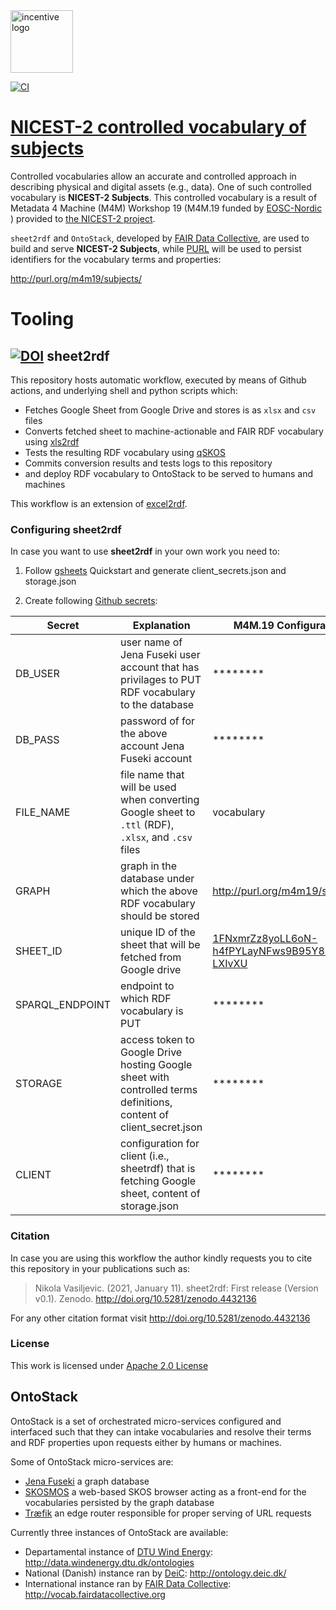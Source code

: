 <img src="https://www.eosc-nordic.eu/content/uploads/2019/10/EOSC_Nordic_logo_RGB@3x.png" alt="incentive logo" width="100"/> 

[![CI](https://github.com/fair-data-collective/M4M19-subjects-vocabulary/workflows/Sheet2RDF/badge.svg)](https://github.com/fair-data-collective/M4M19-subjects-vocabulary/actions?query=workflow%3ASheet2RDF)

# [NICEST-2 controlled vocabulary of subjects](http://purl.org/m4m19/subjects/)
Controlled vocabularies allow an accurate and controlled approach in describing physical and digital assets (e.g., data). One of such controlled vocabulary is **NICEST-2 Subjects**. This controlled vocabulary is a result of Metadata 4 Machine (M4M) Workshop 19 (M4M.19 funded by [EOSC-Nordic](https://www.eosc-nordic.eu/about-eosc-nordic/)
) provided to [the NICEST-2 project](https://neic.no/nicest2/). 

`sheet2rdf` and `OntoStack`, developed by [FAIR Data Collective](https://dk.linkedin.com/company/fair-data-collective), are used to build and serve **NICEST-2 Subjects**, while [PURL](https://archive.org/services/purl/) will be used to persist identifiers for the vocabulary terms and properties:

   http://purl.org/m4m19/subjects/


# Tooling

## [![DOI](https://zenodo.org/badge/327900313.svg)](https://zenodo.org/badge/latestdoi/327900313) sheet2rdf

This repository hosts automatic workflow, executed by means of Github actions, and underlying shell and python scripts which:

- Fetches Google Sheet from Google Drive and stores is as `xlsx` and `csv` files
- Converts fetched sheet to machine-actionable and FAIR RDF vocabulary using [xls2rdf](https://github.com/sparna-git/xls2rdf)
- Tests the resulting RDF vocabulary using [qSKOS](https://github.com/cmader/qSKOS/)
- Commits conversion results and tests logs to this repository
- and deploy RDF vocabulary to OntoStack to be served to humans and machines

This workflow is an extension of [excel2rdf](https://github.com/fair-data-collective/excel2rdf-template).


### Configuring sheet2rdf

In case you want to use **sheet2rdf** in your own work you need to:

1. Follow [gsheets](https://pypi.org/project/gsheets/) Quickstart and generate client_secrets.json and storage.json

2. Create following [Github secrets](https://docs.github.com/en/free-pro-team@latest/actions/reference/encrypted-secrets):

| Secret | Explanation | M4M.19 Configuration |
|---|---|---|
| DB_USER | user name of Jena Fuseki user account that has privilages to PUT RDF vocabulary to the database | ******** |
| DB_PASS | password of for the above account Jena Fuseki account | ******** |
| FILE_NAME | file name that will be used when converting Google sheet to `.ttl` (RDF), `.xlsx`, and `.csv` files | vocabulary |
| GRAPH | graph in the database under which the above RDF vocabulary should be stored | http://purl.org/m4m19/subjects/ |
| SHEET_ID | unique ID of the sheet that will be fetched from Google drive | [1FNxmrZz8yoLL6oN-h4fPYLayNFws9B95Y8UO-LXIvXU](https://docs.google.com/spreadsheets/d/1FNxmrZz8yoLL6oN-h4fPYLayNFws9B95Y8UO-LXIvXU/edit#gid=1198865354) |
| SPARQL_ENDPOINT | endpoint to which RDF vocabulary is PUT | ******** |
| STORAGE | access token to Google Drive hosting Google sheet with controlled terms definitions, content of client_secret.json | ******** |
| CLIENT | configuration for client (i.e., sheetrdf) that is fetching Google sheet, content of storage.json | ******** |

### Citation

In case you are using this workflow the author kindly requests you to cite this repository in your publications such as:
> Nikola Vasiljevic. (2021, January 11). sheet2rdf: First release (Version v0.1). Zenodo. http://doi.org/10.5281/zenodo.4432136

For any other citation format visit http://doi.org/10.5281/zenodo.4432136


### License

This work is licensed under [Apache 2.0 License](https://github.com/niva83/sheet2rdf/blob/main/License.md)

## OntoStack

OntoStack is a set of orchestrated micro-services configured and interfaced such that they can intake vocabularies and resolve their terms and RDF properties upon requests either by humans or machines.

Some of OntoStack micro-services are:

- [Jena Fuseki](https://jena.apache.org/documentation/fuseki2/) a graph database
- [SKOSMOS](http://www.skosmos.org/) a web-based SKOS browser acting as a front-end for the vocabularies persisted by the graph database
- [Træfik](https://doc.traefik.io/traefik/) an edge router responsible for proper serving of URL requests

Currently three instances of OntoStack are available:

- Departamental instance of [DTU Wind Energy](https://www.vindenergi.dtu.dk/english/): http://data.windenergy.dtu.dk/ontologies
- National (Danish) instance ran by [DeiC](https://deic.dk/): http://ontology.deic.dk/
- International instance ran by [FAIR Data Collective](http://fairdatacollective.org/): http://vocab.fairdatacollective.org

